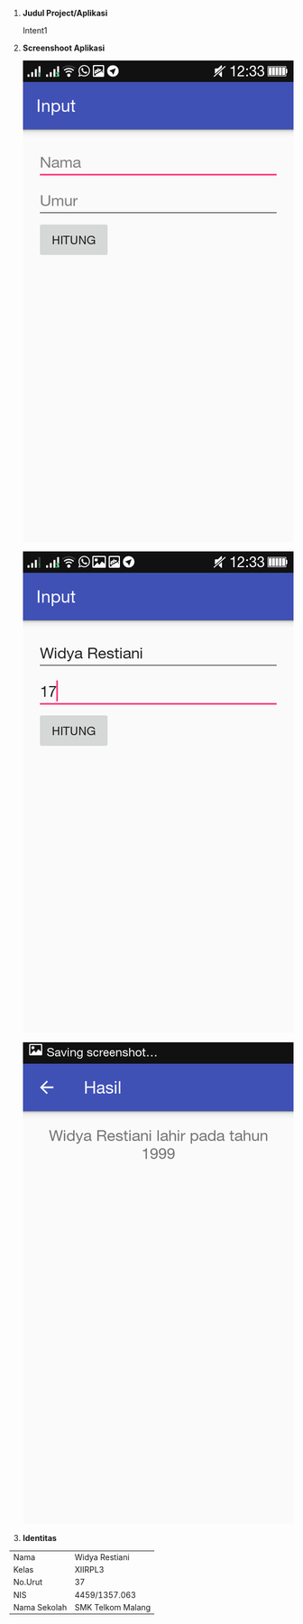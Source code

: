 1.  <b>Judul Project/Aplikasi</b>
    <p>Intent1</p>
2.  <b>Screenshoot Aplikasi</b>
        <p>![SS1](https://github.com/dyre07/Intent1/blob/master/Screenshot_2016-10-29-12-33-32.png)</p>
        <p>![SS2](https://github.com/dyre07/Intent1/blob/master/Screenshot_2016-10-29-12-33-49.png)</p>
        <p>![SS2](https://github.com/dyre07/Intent1/blob/master/Screenshot_2016-10-29-12-33-51.png)</p>
3.  <b>Identitas</b>
<table>
<tr>
    <td>Nama</td> 
    <td>Widya Restiani</td></tr>
<tr>
    <td>Kelas</td>
    <td>XIIRPL3</td></tr>
<tr>
    <td>No.Urut</td>
    <td>37</td>
<tr>
    <td>NIS</td>
    <td>4459/1357.063</td></tr>
<tr>
    <td>Nama Sekolah</td>
    <td>SMK Telkom Malang</td></tr> 
</table>
